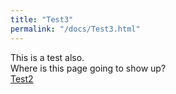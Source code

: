 ```yaml
---
title: "Test3"
permalink: "/docs/Test3.html"
---
```


This is a test also.  
Where is this page going to show up?    
[Test2](./Test2.md)    
